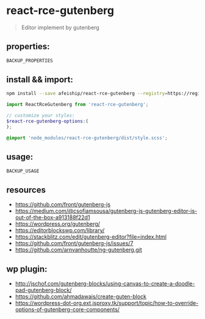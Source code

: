 # react-rce-gutenberg
> Editor implement by gutenberg

## properties:
```javascript
BACKUP_PROPERTIES
```

## install && import:
```bash
npm install --save afeiship/react-rce-gutenberg --registry=https://registry.npm.taobao.org
```

```js
import ReactRceGutenberg from 'react-rce-gutenberg';
```

```scss
// customize your styles:
$react-rce-gutenberg-options:(
);

@import 'node_modules/react-rce-gutenberg/dist/style.scss';
```


## usage:
```jsx
BACKUP_USAGE
```

## resources
- https://github.com/front/gutenberg-js
- https://medium.com/@csofiamsousa/gutenberg-js-gutenberg-editor-is-out-of-the-box-a913188f22d1
- https://wordpress.org/gutenberg/
- https://editorblockswp.com/library/
- https://stackblitz.com/edit/gutenberg-editor?file=index.html
- https://github.com/front/gutenberg-js/issues/7
- https://github.com/arnvanhoutte/ng-gutenberg.git


## wp plugin:
- http://jschof.com/gutenberg-blocks/using-canvas-to-create-a-doodle-pad-gutenberg-block/
- https://github.com/ahmadawais/create-guten-block
- https://wordpress-dot-org.ext.jsproxy.tk/support/topic/how-to-override-options-of-gutenberg-core-components/

